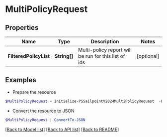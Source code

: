 # MultiPolicyRequest
## Properties

Name | Type | Description | Notes
------------ | ------------- | ------------- | -------------
**FilteredPolicyList** | **String[]** | Multi-policy report will be run for this list of ids | [optional] 

## Examples

- Prepare the resource
```powershell
$MultiPolicyRequest = Initialize-PSSailpointV2024MultiPolicyRequest  -FilteredPolicyList null
```

- Convert the resource to JSON
```powershell
$MultiPolicyRequest | ConvertTo-JSON
```

[[Back to Model list]](../README.md#documentation-for-models) [[Back to API list]](../README.md#documentation-for-api-endpoints) [[Back to README]](../README.md)

